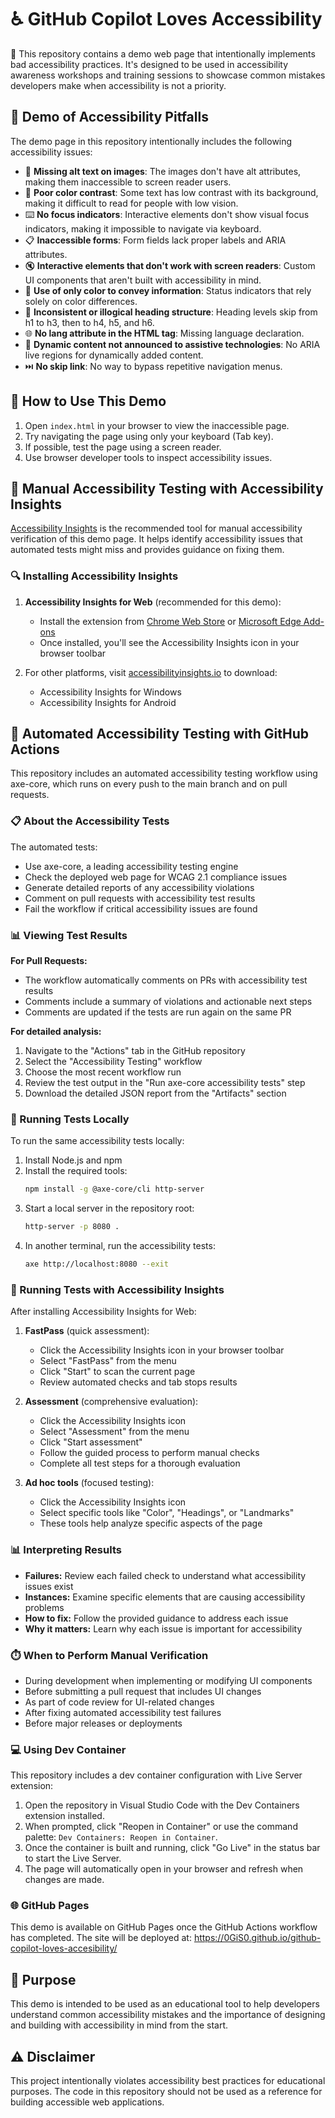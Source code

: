 # ♿ GitHub Copilot Loves Accessibility

👋 This repository contains a demo web page that intentionally implements bad accessibility practices. It's designed to be used in accessibility awareness workshops and training sessions to showcase common mistakes developers make when accessibility is not a priority.

## 🚨 Demo of Accessibility Pitfalls

The demo page in this repository intentionally includes the following accessibility issues:

- 🚫 **Missing alt text on images**: The images don't have alt attributes, making them inaccessible to screen reader users.
- 👀 **Poor color contrast**: Some text has low contrast with its background, making it difficult to read for people with low vision.
- ⌨️ **No focus indicators**: Interactive elements don't show visual focus indicators, making it impossible to navigate via keyboard.
- 📋 **Inaccessible forms**: Form fields lack proper labels and ARIA attributes.
- 🔇 **Interactive elements that don't work with screen readers**: Custom UI components that aren't built with accessibility in mind.
- 🎨 **Use of only color to convey information**: Status indicators that rely solely on color differences.
- 🔄 **Inconsistent or illogical heading structure**: Heading levels skip from h1 to h3, then to h4, h5, and h6.
- 🌐 **No lang attribute in the HTML tag**: Missing language declaration.
- 📢 **Dynamic content not announced to assistive technologies**: No ARIA live regions for dynamically added content.
- ⏭️ **No skip link**: No way to bypass repetitive navigation menus.

## 📝 How to Use This Demo

1. Open `index.html` in your browser to view the inaccessible page.
2. Try navigating the page using only your keyboard (Tab key).
3. If possible, test the page using a screen reader.
4. Use browser developer tools to inspect accessibility issues.

## 🧪 Manual Accessibility Testing with Accessibility Insights

[Accessibility Insights](https://accessibilityinsights.io/) is the recommended tool for manual accessibility verification of this demo page. It helps identify accessibility issues that automated tests might miss and provides guidance on fixing them.

### 🔍 Installing Accessibility Insights

1. **Accessibility Insights for Web** (recommended for this demo):
   - Install the extension from [Chrome Web Store](https://chrome.google.com/webstore/detail/accessibility-insights-fo/pbjjkligggfmakdaogkfomddhfmpjeni) or [Microsoft Edge Add-ons](https://microsoftedge.microsoft.com/addons/detail/accessibility-insights-fo/nlgdhundjgnlbnjacdfdgpbmnjdpkged)
   - Once installed, you'll see the Accessibility Insights icon in your browser toolbar

2. For other platforms, visit [accessibilityinsights.io](https://accessibilityinsights.io/) to download:
   - Accessibility Insights for Windows
   - Accessibility Insights for Android

## 🤖 Automated Accessibility Testing with GitHub Actions

This repository includes an automated accessibility testing workflow using axe-core, which runs on every push to the main branch and on pull requests.

### 📋 About the Accessibility Tests

The automated tests:
- Use axe-core, a leading accessibility testing engine
- Check the deployed web page for WCAG 2.1 compliance issues
- Generate detailed reports of any accessibility violations
- Comment on pull requests with accessibility test results
- Fail the workflow if critical accessibility issues are found

### 📊 Viewing Test Results

**For Pull Requests:**
- The workflow automatically comments on PRs with accessibility test results
- Comments include a summary of violations and actionable next steps
- Comments are updated if the tests are run again on the same PR

**For detailed analysis:**
1. Navigate to the "Actions" tab in the GitHub repository
2. Select the "Accessibility Testing" workflow
3. Choose the most recent workflow run
4. Review the test output in the "Run axe-core accessibility tests" step
5. Download the detailed JSON report from the "Artifacts" section

### 🔄 Running Tests Locally

To run the same accessibility tests locally:

1. Install Node.js and npm
2. Install the required tools:
   ```bash
   npm install -g @axe-core/cli http-server
   ```
3. Start a local server in the repository root:
   ```bash
   http-server -p 8080 .
   ```
4. In another terminal, run the accessibility tests:
   ```bash
   axe http://localhost:8080 --exit
   ```

### 🔧 Running Tests with Accessibility Insights

After installing Accessibility Insights for Web:

1. **FastPass** (quick assessment):
   - Click the Accessibility Insights icon in your browser toolbar
   - Select "FastPass" from the menu
   - Click "Start" to scan the current page
   - Review automated checks and tab stops results

2. **Assessment** (comprehensive evaluation):
   - Click the Accessibility Insights icon
   - Select "Assessment" from the menu
   - Click "Start assessment" 
   - Follow the guided process to perform manual checks
   - Complete all test steps for a thorough evaluation

3. **Ad hoc tools** (focused testing):
   - Click the Accessibility Insights icon
   - Select specific tools like "Color", "Headings", or "Landmarks"
   - These tools help analyze specific aspects of the page

### 📊 Interpreting Results

- **Failures:** Review each failed check to understand what accessibility issues exist
- **Instances:** Examine specific elements that are causing accessibility problems
- **How to fix:** Follow the provided guidance to address each issue
- **Why it matters:** Learn why each issue is important for accessibility

### ⏱️ When to Perform Manual Verification

- During development when implementing or modifying UI components
- Before submitting a pull request that includes UI changes
- As part of code review for UI-related changes
- After fixing automated accessibility test failures
- Before major releases or deployments

### 💻 Using Dev Container

This repository includes a dev container configuration with Live Server extension:

1. Open the repository in Visual Studio Code with the Dev Containers extension installed.
2. When prompted, click "Reopen in Container" or use the command palette: `Dev Containers: Reopen in Container`.
3. Once the container is built and running, click "Go Live" in the status bar to start the Live Server.
4. The page will automatically open in your browser and refresh when changes are made.

### 🌐 GitHub Pages

This demo is available on GitHub Pages once the GitHub Actions workflow has completed. The site will be deployed at: https://0GiS0.github.io/github-copilot-loves-accesibility/

## 🎯 Purpose

This demo is intended to be used as an educational tool to help developers understand common accessibility mistakes and the importance of designing and building with accessibility in mind from the start.

## ⚠️ Disclaimer

This project intentionally violates accessibility best practices for educational purposes. The code in this repository should not be used as a reference for building accessible web applications.
